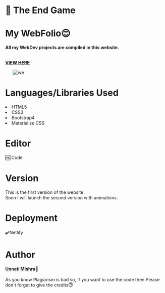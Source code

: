 # 📍 The End Game


# My WebFolio😊<br>

<b>All my WebDev projects are compiled in this website.</b>


<br>
<b><a href="https://webfolio-unnati.netlify.app/">VIEW HERE</a></b>
<br>
<ol><img src="https://i.ibb.co/frLFjGX/we.png" alt="we" border="0"></ol>


<h1>Languages/Libraries Used</h1>
<li>HTML5</li>
<li>CSS3</li>
<li>Bootstrap4</li>
<li>Materialize CSS</li>


<h1>Editor</h1>
🆚 Code


<h1>Version</h1>
  
This is the first version of the website.
<br>Soon I will launch the second version with animations.

<h1>Deployment</h1>
	✔️Netlify

<h1>Author</h1>
 <a href="https://linktr.ee/Ping_Unnati"> <b>Unnati Mishra🙎</b></a>
  <br><br>
  As you know Plagiarism is bad so, if you want to use the code then  Please don't forget to give the credits😇
  

